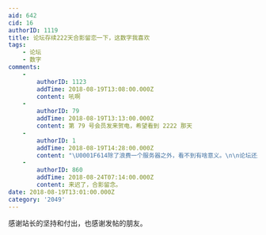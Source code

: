 ```yaml
---
aid: 642
cid: 16
authorID: 1119
title: 论坛存续222天合影留恋一下，这数字我喜欢
tags:
    - 论坛
    - 数字
comments:
    -
        authorID: 1123
        addTime: 2018-08-19T13:08:00.000Z
        content: 吼啊
    -
        authorID: 79
        addTime: 2018-08-19T13:13:00.000Z
        content: 第 79 号会员发来贺电，希望看到 2222 那天
    -
        authorID: 1
        addTime: 2018-08-19T14:28:00.000Z
        content: "\U0001F614除了浪费一个服务器之外，看不到有啥意义。\n\n论坛还是需要高手来持续运营的，可惜找不到这样的人才呀。"
    -
        authorID: 860
        addTime: 2018-08-24T07:14:00.000Z
        content: 来迟了，合影留念。
date: 2018-08-19T13:01:00.000Z
category: '2049'
---
```


感谢站长的坚持和付出，也感谢发帖的朋友。
